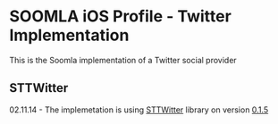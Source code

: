 # SOOMLA iOS Profile - Twitter Implementation

This is the Soomla implementation of a Twitter social provider

## STTWitter

02.11.14 - The implemetation is using [STTWitter](https://github.com/nst/STTwitter) library on version [0.1.5](https://github.com/nst/STTwitter/tree/0.1.5)
